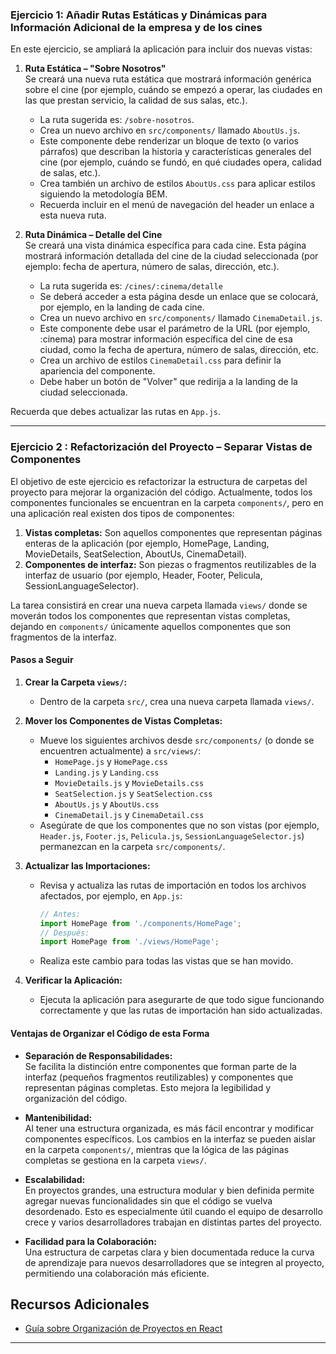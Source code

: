 ### Ejercicio 1: Añadir Rutas Estáticas y Dinámicas para Información Adicional de la empresa y de los cines

En este ejercicio, se ampliará la aplicación para incluir dos nuevas vistas:

1. **Ruta Estática – "Sobre Nosotros"**  
   Se creará una nueva ruta estática que mostrará información genérica sobre el cine (por ejemplo, cuándo se empezó a operar, las ciudades en las que prestan servicio, la calidad de sus salas, etc.).
    - La ruta sugerida es: `/sobre-nosotros`.
    - Crea un nuevo archivo en `src/components/` llamado `AboutUs.js`.
    - Este componente debe renderizar un bloque de texto (o varios párrafos) que describan la historia y características generales del cine (por ejemplo, cuándo se fundó, en qué ciudades opera, calidad de salas, etc.).
    - Crea también un archivo de estilos `AboutUs.css` para aplicar estilos siguiendo la metodología BEM.
    - Recuerda incluir en el menú de navegación del header un enlace a esta nueva ruta.


2. **Ruta Dinámica – Detalle del Cine**  
   Se creará una vista dinámica específica para cada cine. Esta página mostrará información detallada del cine de la ciudad seleccionada (por ejemplo: fecha de apertura, número de salas, dirección, etc.).
    - La ruta sugerida es: `/cines/:cinema/detalle`
    - Se deberá acceder a esta página desde un enlace que se colocará, por ejemplo, en la landing de cada cine.
    - Crea un nuevo archivo en `src/components/` llamado `CinemaDetail.js`. 
    - Este componente debe usar el parámetro de la URL (por ejemplo, :cinema) para mostrar información específica del cine de esa ciudad, como la fecha de apertura, número de salas, dirección, etc. 
    - Crea un archivo de estilos `CinemaDetail.css` para definir la apariencia del componente.
    - Debe haber un botón de "Volver" que redirija a la landing de la ciudad seleccionada.


Recuerda que debes actualizar las rutas en `App.js`.

---

### Ejercicio 2 : Refactorización del Proyecto – Separar Vistas de Componentes

El objetivo de este ejercicio es refactorizar la estructura de carpetas del proyecto para mejorar la organización del código. Actualmente, todos los componentes funcionales se encuentran en la carpeta `components/`, pero en una aplicación real existen dos tipos de componentes:

1. **Vistas completas:** Son aquellos componentes que representan páginas enteras de la aplicación (por ejemplo, HomePage, Landing, MovieDetails, SeatSelection, AboutUs, CinemaDetail).
2. **Componentes de interfaz:** Son piezas o fragmentos reutilizables de la interfaz de usuario (por ejemplo, Header, Footer, Pelicula, SessionLanguageSelector).

La tarea consistirá en crear una nueva carpeta llamada `views/` donde se moverán todos los componentes que representan vistas completas, dejando en `components/` únicamente aquellos componentes que son fragmentos de la interfaz.

#### Pasos a Seguir

1. **Crear la Carpeta `views/`:**
   - Dentro de la carpeta `src/`, crea una nueva carpeta llamada `views/`.

2. **Mover los Componentes de Vistas Completas:**
   - Mueve los siguientes archivos desde `src/components/` (o donde se encuentren actualmente) a `src/views/`:
      - `HomePage.js` y `HomePage.css`
      - `Landing.js` y `Landing.css`
      - `MovieDetails.js` y `MovieDetails.css`
      - `SeatSelection.js` y `SeatSelection.css`
      - `AboutUs.js` y `AboutUs.css`
      - `CinemaDetail.js` y `CinemaDetail.css`
   - Asegúrate de que los componentes que no son vistas (por ejemplo, `Header.js`, `Footer.js`, `Pelicula.js`, `SessionLanguageSelector.js`) permanezcan en la carpeta `src/components/`.

3. **Actualizar las Importaciones:**
   - Revisa y actualiza las rutas de importación en todos los archivos afectados, por ejemplo, en `App.js`:
     ```javascript
     // Antes:
     import HomePage from './components/HomePage';
     // Después:
     import HomePage from './views/HomePage';
     ```
   - Realiza este cambio para todas las vistas que se han movido.

4. **Verificar la Aplicación:**
   - Ejecuta la aplicación para asegurarte de que todo sigue funcionando correctamente y que las rutas de importación han sido actualizadas.

#### Ventajas de Organizar el Código de esta Forma

- **Separación de Responsabilidades:**  
  Se facilita la distinción entre componentes que forman parte de la interfaz (pequeños fragmentos reutilizables) y componentes que representan páginas completas. Esto mejora la legibilidad y organización del código.

- **Mantenibilidad:**  
  Al tener una estructura organizada, es más fácil encontrar y modificar componentes específicos. Los cambios en la interfaz se pueden aislar en la carpeta `components/`, mientras que la lógica de las páginas completas se gestiona en la carpeta `views/`.

- **Escalabilidad:**  
  En proyectos grandes, una estructura modular y bien definida permite agregar nuevas funcionalidades sin que el código se vuelva desordenado. Esto es especialmente útil cuando el equipo de desarrollo crece y varios desarrolladores trabajan en distintas partes del proyecto.

- **Facilidad para la Colaboración:**  
  Una estructura de carpetas clara y bien documentada reduce la curva de aprendizaje para nuevos desarrolladores que se integren al proyecto, permitiendo una colaboración más eficiente.

## Recursos Adicionales

- [Guía sobre Organización de Proyectos en React](https://reactjs.org/docs/faq-structure.html)

---




